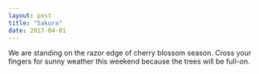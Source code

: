 ```yaml
---
layout: post
title: "Sakura"
date: 2017-04-01
---
```


We are standing on the razor edge of cherry blossom season. Cross your fingers for sunny weather this weekend because the trees will be full-on.
